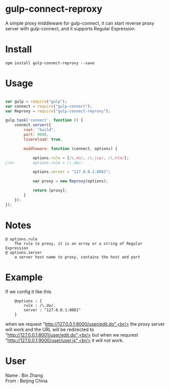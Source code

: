 # gulp-connect-reproxy
A simple proxy middleware for gulp-connect, it can start reverse proxy server with gulp-connect, and it supports Regular Expression.

# Install
```
npm install gulp-connect-reproxy --save
```

# Usage
```javascript

var gulp = require("gulp");
var connect = require("gulp-connect");
var Reproxy = require("gulp-connect-reproxy");

gulp.task('connect', function () {
    connect.server({
        root: "build",
        port: 9000,
        livereload: true,

        middleware: function (connect, options) {

            options.rule = [/\.do/, /\.jsp/, /\.htm/];
//or        options.rule = /\.do/;

            options.server = "127.0.0.1:8081";

            var proxy = new Reproxy(options);

            return [proxy];
        }
    });
});
```


# Notes
```
@ options.rule
    The rule to proxy, it is an array or a string of Regular Expression
@ options.server
    a server host name to proxy, contains the host and port
```

# Example

If we config it like this
```
    @options : {
        rule : /\.do/,
        server : "127.0.0.1:8081"
    }
```
when we request "http://127.0.0.1:9000/user/edit.do",<br/>
    the proxy server will work and the URL will be redirected to "http://127.0.0.1:8001/user/edit.do";<br/>
but when we requrest "http://127.0.0.1:9000/user/user.js",<br/>
    it will not work.


# User
Name : Bin Zhang<br/>
From : Beijing China
